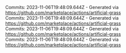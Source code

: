 Commits: 2023-11-06T19:48:09.644Z - Generated via https://github.com/marketplace/actions/artificial-grass
<br>
Commits: 2023-11-06T19:48:09.644Z - Generated via https://github.com/marketplace/actions/artificial-grass
<br>
Commits: 2023-11-06T19:48:09.644Z - Generated via https://github.com/marketplace/actions/artificial-grass
<br>
Commits: 2023-11-06T19:48:09.644Z - Generated via https://github.com/marketplace/actions/artificial-grass
<br>
